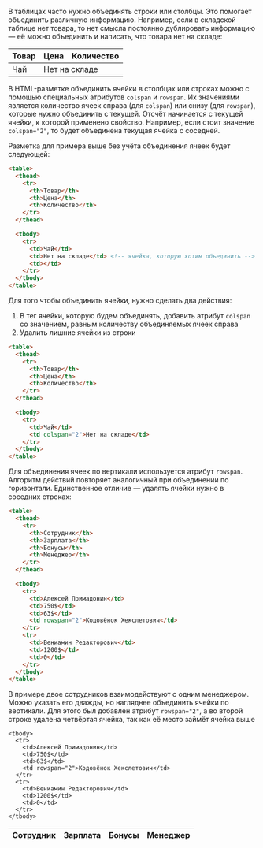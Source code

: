 
В таблицах часто нужно объединять строки или столбцы. Это помогает объединить различную информацию. Например, если в складской таблице нет товара, то нет смысла постоянно дублировать информацию — её можно объединить и написать, что товара нет на складе:

<div class="hexlet-basics-example my-3">
  <table class="table-bordered m-0">
    <thead>
      <tr>
        <th>Товар</th>
        <th>Цена</th>
        <th>Количество</th>
      </tr>
    </thead>
    <tbody>
      <tr>
        <td>Чай</td>
        <td colspan="2">Нет на складе</td>
      </tr>
    </tbody>
  </table>
</div>

В HTML-разметке объединить ячейки в столбцах или строках можно с помощью специальных атрибутов `colspan` и `rowspan`. Их значениями является количество ячеек справа (для `colspan`) или снизу (для `rowspan`), которые нужно объединить с текущей. Отсчёт начинается с текущей ячейки, к которой применено свойство. Например, если стоит значение `colspan="2"`, то будет объединена текущая ячейка с соседней.

Разметка для примера выше без учёта объединения ячеек будет следующей:

```html
<table>
  <thead>
    <tr>
      <th>Товар</th>
      <th>Цена</th>
      <th>Количество</th>
    </tr>
  </thead>

  <tbody>
    <tr>
      <td>Чай</td>
      <td>Нет на складе</td> <!-- ячейка, которую хотим объединить -->
      <td></td>
    </tr>
  </tbody>
</table>
```


Для того чтобы объединить ячейки, нужно сделать два действия:
1. В тег ячейки, которую будем объединять, добавить атрибут `colspan` со значением, равным количеству объединяемых ячеек справа
2. Удалить лишние ячейки из строки


```html
<table>
  <thead>
    <tr>
      <th>Товар</th>
      <th>Цена</th>
      <th>Количество</th>
    </tr>
  </thead>

  <tbody>
    <tr>
      <td>Чай</td>
      <td colspan="2">Нет на складе</td>
    </tr>
  </tbody>
</table>
```

Для объединения ячеек по вертикали используется атрибут `rowspan`. Алгоритм действий повторяет аналогичный при объединении по горизонтали. Единственное отличие — удалять ячейки нужно в соседних строках:

```html
<table>
  <thead>
    <tr>
      <th>Сотрудник</th>
      <th>Зарплата</th>
      <th>Бонусы</th>
      <th>Менеджер</th>
    </tr>
  </thead>

  <tbody>
    <tr>
      <td>Алексей Примадонин</td>
      <td>750$</td>
      <td>63$</td>
      <td rowspan="2">Кодовёнок Хекслетович</td>
    </tr>
    <tr>
      <td>Вениамин Редакторович</td>
      <td>1200$</td>
      <td>0</td>
    </tr>
  </tbody>
</table>
```

В примере двое сотрудников взаимодействуют с одним менеджером. Можно указать его дважды, но нагляднее объединить ячейки по вертикали. Для этого был добавлен атрибут `rowspan="2"`, а во второй строке удалена четвёртая ячейка, так как её место займёт ячейка выше

<div class="hexlet-basics-example my-3">
  <table class="table-bordered m-0">
    <thead>
      <tr>
        <th>Сотрудник</th>
        <th>Зарплата</th>
        <th>Бонусы</th>
        <th>Менеджер</th>
      </tr>
    </thead>

    <tbody>
      <tr>
        <td>Алексей Примадонин</td>
        <td>750$</td>
        <td>63$</td>
        <td rowspan="2">Кодовёнок Хекслетович</td>
      </tr>
      <tr>
        <td>Вениамин Редакторович</td>
        <td>1200$</td>
        <td>0</td>
      </tr>
    </tbody>
  </table>
</div>
